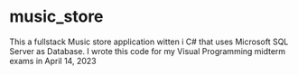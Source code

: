 # music_store
This a fullstack Music store application witten i C# that uses Microsoft SQL Server as Database. I wrote this code for my Visual Programming midterm exams in April 14, 2023
